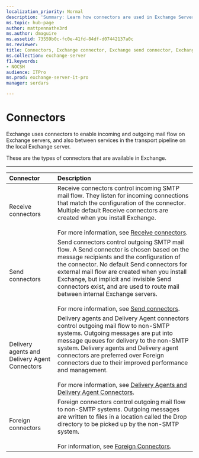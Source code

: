 ```yaml
---
localization_priority: Normal
description: 'Summary: Learn how connectors are used in Exchange Server 2016 or Exchange Server 2019 for incoming and outgoing mail flow in your organization.'
ms.topic: hub-page
author: mattpennathe3rd
ms.author: dmaguire
ms.assetid: 73559b0c-fc0e-41fd-84df-d07442137a0c
ms.reviewer:
title: Connectors, Exchange connector, Exchange send connector, Exchange receive connector
ms.collection: exchange-server
f1.keywords:
- NOCSH
audience: ITPro
ms.prod: exchange-server-it-pro
manager: serdars

---
```


# Connectors

Exchange uses connectors to enable incoming and outgoing mail flow on Exchange servers, and also between services in the transport pipeline on the local Exchange server.

These are the types of connectors that are available in Exchange.

****

|**Connector**|**Description**|
|:-----|:-----|
|Receive connectors|Receive connectors control incoming SMTP mail flow. They listen for incoming connections that match the configuration of the connector. Multiple default Receive connectors are created when you install Exchange. <br/><br/> For more information, see [Receive connectors](receive-connectors.md).|
|Send connectors|Send connectors control outgoing SMTP mail flow. A Send connector is chosen based on the message recipients and the configuration of the connector. No default Send connectors for external mail flow are created when you install Exchange, but implicit and invisible Send connectors exist, and are used to route mail between internal Exchange servers. <br/><br/> For more information, see [Send connectors](send-connectors.md).|
|Delivery agents and Delivery Agent Connectors|Delivery agents and Delivery Agent connectors control outgoing mail flow to non-SMTP systems. Outgoing messages are put into message queues for delivery to the non-SMTP system. Delivery agents and Delivery agent connectors are preferred over Foreign connectors due to their improved performance and management. <br/><br/> For more information, see [Delivery Agents and Delivery Agent Connectors](https://docs.microsoft.com/exchange/delivery-agents-and-delivery-agent-connectors-exchange-2013-help).|
|Foreign connectors|Foreign connectors control outgoing mail flow to non-SMTP systems. Outgoing messages are written to files in a location called the Drop directory to be picked up by the non-SMTP system. <br/><br/> For information, see [Foreign Connectors](https://docs.microsoft.com/exchange/foreign-connectors-exchange-2013-help).|
